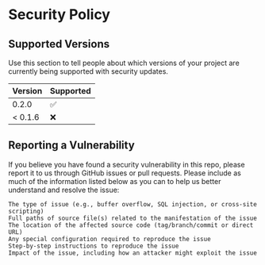 # Security Policy

## Supported Versions

Use this section to tell people about which versions of your project are
currently being supported with security updates.

| Version | Supported          |
| ------- | ------------------ |
| 0.2.0   | :white_check_mark: |
| < 0.1.6   | :x:                |

## Reporting a Vulnerability

If you believe you have found a security vulnerability in this repo, please report it to us through GitHub issues or pull requests.
Please include as much of the information listed below as you can to help us better understand and resolve the issue:

    The type of issue (e.g., buffer overflow, SQL injection, or cross-site scripting)
    Full paths of source file(s) related to the manifestation of the issue
    The location of the affected source code (tag/branch/commit or direct URL)
    Any special configuration required to reproduce the issue
    Step-by-step instructions to reproduce the issue
    Impact of the issue, including how an attacker might exploit the issue
